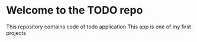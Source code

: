 # Welcome to the TODO repo

This repository contains code of todo application
This app is one of my first projects
